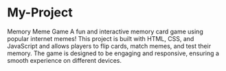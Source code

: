 # My-Project
Memory Meme Game A fun and interactive memory card game using popular internet memes! This project is built with HTML, CSS, and JavaScript and allows players to flip cards, match memes, and test their memory. The game is designed to be engaging and responsive, ensuring a smooth experience on different devices.

